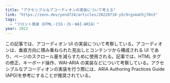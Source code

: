 ```yaml
---
title: "アクセシブルなアコーディオンの実装について考える"
link: "https://zenn.dev/yend724/articles/20220710-y5c9rgsmah5j78n3"
tags:
  - "フロント実装（HTML・CSS・JS・WAI-ARIA）"
year: 2022
---
```


この記事では、アコーディオン UI の実装について考察している。アコーディオンは、垂直方向に積み重ねられた見出しとコンテンツから構成される UI であり、ページのスクロール量を減らすために使用される。記事では、HTML タグの修正、キーボード操作、WAI-ARIA の実装などについて考察している。アクセシブルなアコーディオンの実装を行う際には、ARIA Authoring Practices Guide (APG)を参考にすることが推奨されている。
